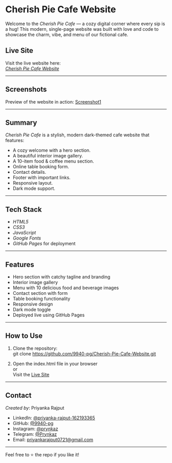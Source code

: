 # Cherish Pie Cafe Website

Welcome to the *Cherish Pie Cafe* — a cozy digital corner where every sip is a hug! This modern, single-page website was built with love and code to showcase the charm, vibe, and menu of our fictional cafe.

## Live Site

Visit the live website here:  
*[Cherish Pie Cafe Website](https://9940-pg.github.io/Cherish-Pie-Cafe-Website/)*

---

## Screenshots

Preview of the website in action:
[Screenshot1](screenshots/Screenshot1.png)

---

## Summary

*Cherish Pie Cafe* is a stylish, modern dark-themed cafe website that features:
- A cozy welcome with a hero section.
- A beautiful interior image gallery.
- A 10-item food & coffee menu section.
- Online table booking form.
- Contact details.
- Footer with important links.
- Responsive layout.
- Dark mode support.

---

## Tech Stack

- *HTML5*
- *CSS3*
- *JavaScript*
- *Google Fonts*
- *GitHub Pages* for deployment

---

## Features

- Hero section with catchy tagline and branding
- Interior image gallery
- Menu with 10 delicious food and beverage images
- Contact section with form
- Table booking functionality
- Responsive design
- Dark mode toggle
- Deployed live using GitHub Pages

---

## How to Use

1. Clone the repository:  
   git clone https://github.com/9940-pg/Cherish-Pie-Cafe-Website.git

2. Open the index.html file in your browser  
   or  
   Visit the [Live Site](https://9940-pg.github.io/Cherish-Pie-Cafe-Website/)

---

## Contact

*Created by*: Priyanka Rajput  
- LinkedIn: [@priyanka-rajput-162193365](https://www.linkedin.com/in/priyanka-rajput-162193365)  
- GitHub: [@9940-pg](https://github.com/9940-pg)  
- Instagram: [@prynkaz](https://www.instagram.com/prynkaz)  
- Telegram: [@Prynkaz](https://t.me/Prynkaz)  
- Email: priyankarajput0721@gmail.com

---

Feel free to ⭐ the repo if you like it!
